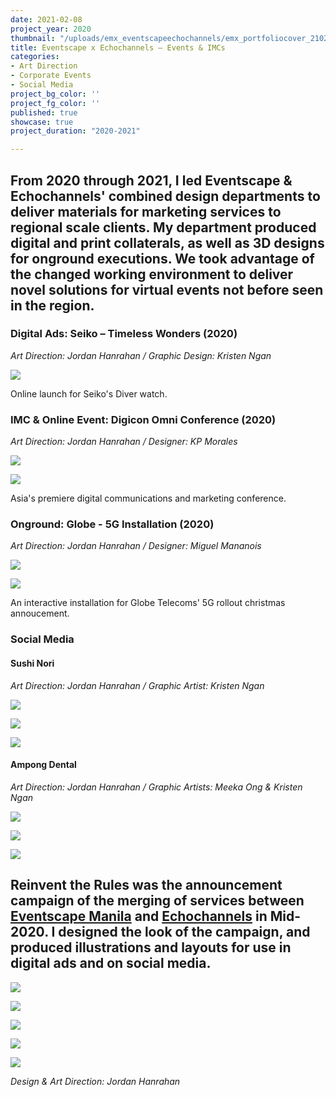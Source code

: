 ```yaml
---
date: 2021-02-08
project_year: 2020
thumbnail: "/uploads/emx_eventscapeechochannels/emx_portfoliocover_210210_v01.png"
title: Eventscape x Echochannels – Events & IMCs
categories:
- Art Direction
- Corporate Events
- Social Media
project_bg_color: ''
project_fg_color: ''
published: true
showcase: true
project_duration: "2020-2021"

---
```

## From 2020 through 2021, I led Eventscape & Echochannels' combined design departments to deliver materials for marketing services to regional scale clients. My department produced digital and print collaterals, as well as 3D designs for onground executions. We took advantage of the changed working environment to deliver novel solutions for virtual events not before seen in the region.

<!-- ### Sushi Nori - IMC -->

### Digital Ads: Seiko – Timeless Wonders (2020)
*Art Direction: Jordan Hanrahan / Graphic Design: Kristen Ngan*

![](/uploads/sei_seikoonlinelaunch.jpeg)

Online launch for Seiko's Diver watch.

### IMC & Online Event: Digicon Omni Conference (2020)
*Art Direction: Jordan Hanrahan / Designer: KP Morales*

<gallery class="col-med-2">

![](/uploads/dig_digiconsitescroll.gif)

![](/uploads/dig_digiconplatform.png)

</gallery>

Asia's premiere digital communications and marketing conference.

### Onground: Globe - 5G Installation (2020)
*Art Direction: Jordan Hanrahan / Designer: Miguel Mananois*

<gallery class="col-med-2">

![](/uploads/emx_eventscapeechochannels/emx_globe5gexecution01_201129.jpg)

![](/uploads/emx_eventscapeechochannels/emx_globe5gexecution02_201129.jpg)

</gallery>

An interactive installation for Globe Telecoms' 5G rollout christmas annoucement.

<!-- Get bus sticker demos from Migs -->

<!-- ### Ampong Dental - IMC -->
<!-- ### Motorstrada - IMC -->

<!-- ### Paymaya – Sulong Negosyo -->
<!-- ![](/uploads/pay_paymayakv02.jpeg) -->
<!-- *Art Direction: Jordan Hanrahan / Designer: KP Morales* -->

### Social Media
#### Sushi Nori
*Art Direction: Jordan Hanrahan / Graphic Artist: Kristen Ngan*

<gallery class="col-3">

![](/uploads/emx_eventscapeechochannels/emx_sushinorisocials_00001.png)

![](/uploads/emx_eventscapeechochannels/emx_sushinorisocials_00002.png)

![](/uploads/emx_eventscapeechochannels/emx_sushinorisocials_00003.png)

</gallery>

#### Ampong Dental
*Art Direction: Jordan Hanrahan / Graphic Artists: Meeka Ong & Kristen Ngan*

<gallery class="col-3">

![](/uploads/emx_eventscapeechochannels/emx_ampongdentalsocials_00001.png)

![](/uploads/emx_eventscapeechochannels/emx_ampongdentalsocials_00002.png)

![](/uploads/emx_eventscapeechochannels/emx_ampongdentalsocials_00003.png)

</gallery>

## **Reinvent the Rules** was the announcement campaign of the merging of services between [Eventscape Manila](https://www.eventscapemanila.com/) and [Echochannels]() in Mid-2020. I designed the look of the campaign, and produced illustrations and layouts for use in digital ads and on social media.

![](/uploads/emx_reinventsocials_200610_v0723.jpg)

<gallery class="col-2 col-med-4">

![](/uploads/emx_reinventsocialscarousel_200612_v08_carousel_01_0.jpg)

![](/uploads/emx_reinventsocialscarousel_200612_v08_carousel_01_3.jpg)

![](/uploads/emx_reinventsocialscarousel_200612_v08_carousel_02_3.jpg)

![](/uploads/emx_reinventsocialscarousel_200612_v08_carousel_02_2.jpg)

</gallery>

*Design & Art Direction: Jordan Hanrahan*

<!-- ## EM/Eventscape Creatives Team, Feb 2021 -->
<!-- ![](/uploads/EMX_DesignDept_210208.png) -->
